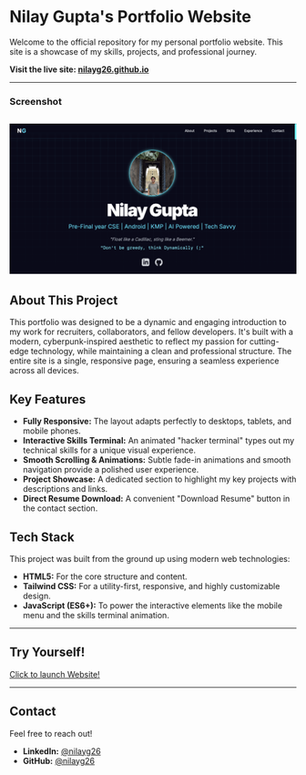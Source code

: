 # Nilay Gupta's Portfolio Website

Welcome to the official repository for my personal portfolio website. This site is a showcase of my skills, projects, and professional journey.

**Visit the live site: [nilayg26.github.io](https://nilayg26.github.io/)**

---

### Screenshot

![A screenshot of the portfolio website's hero section, showing a profile picture and the title 'Nilay Gupta'.](Assets/screenshot.png) 
---

## About This Project

This portfolio was designed to be a dynamic and engaging introduction to my work for recruiters, collaborators, and fellow developers. It's built with a modern, cyberpunk-inspired aesthetic to reflect my passion for cutting-edge technology, while maintaining a clean and professional structure. The entire site is a single, responsive page, ensuring a seamless experience across all devices.

## Key Features

-   **Fully Responsive:** The layout adapts perfectly to desktops, tablets, and mobile phones.
-   **Interactive Skills Terminal:** An animated "hacker terminal" types out my technical skills for a unique visual experience.
-   **Smooth Scrolling & Animations:** Subtle fade-in animations and smooth navigation provide a polished user experience.
-   **Project Showcase:** A dedicated section to highlight my key projects with descriptions and links.
-   **Direct Resume Download:** A convenient "Download Resume" button in the contact section.

## Tech Stack

This project was built from the ground up using modern web technologies:

-   **HTML5:** For the core structure and content.
-   **Tailwind CSS:** For a utility-first, responsive, and highly customizable design.
-   **JavaScript (ES6+):** To power the interactive elements like the mobile menu and the skills terminal animation.

---
## Try Yourself!
[Click to launch Website!](https://nilayg26.github.io)

---

## Contact

Feel free to reach out!

-   **LinkedIn:** [@nilayg26](https://www.linkedin.com/in/nilayg26/)
-   **GitHub:** [@nilayg26](https://github.com/nilayg26)